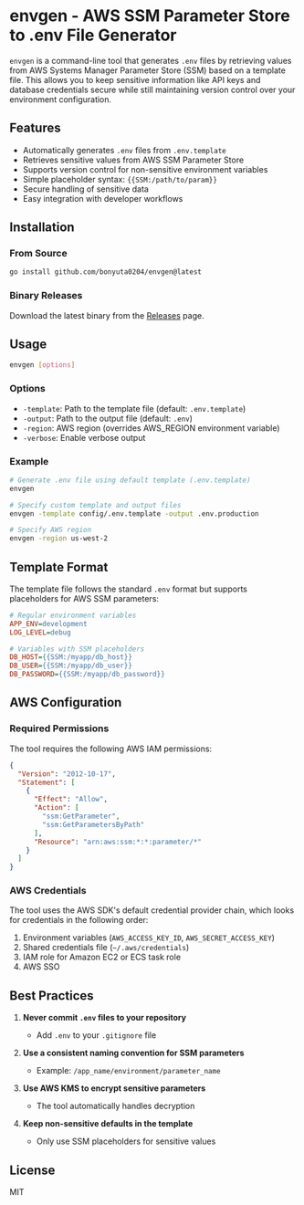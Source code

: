# envgen - AWS SSM Parameter Store to .env File Generator

`envgen` is a command-line tool that generates `.env` files by retrieving values from AWS Systems Manager Parameter Store (SSM) based on a template file. This allows you to keep sensitive information like API keys and database credentials secure while still maintaining version control over your environment configuration.

## Features

- Automatically generates `.env` files from `.env.template`
- Retrieves sensitive values from AWS SSM Parameter Store
- Supports version control for non-sensitive environment variables
- Simple placeholder syntax: `{{SSM:/path/to/param}}`
- Secure handling of sensitive data
- Easy integration with developer workflows

## Installation

### From Source

```bash
go install github.com/bonyuta0204/envgen@latest
```

### Binary Releases

Download the latest binary from the [Releases](https://github.com/bonyuta0204/envgen/releases) page.

## Usage

```bash
envgen [options]
```

### Options

- `-template`: Path to the template file (default: `.env.template`)
- `-output`: Path to the output file (default: `.env`)
- `-region`: AWS region (overrides AWS_REGION environment variable)
- `-verbose`: Enable verbose output

### Example

```bash
# Generate .env file using default template (.env.template)
envgen

# Specify custom template and output files
envgen -template config/.env.template -output .env.production

# Specify AWS region
envgen -region us-west-2
```

## Template Format

The template file follows the standard `.env` format but supports placeholders for AWS SSM parameters:

```ini
# Regular environment variables
APP_ENV=development
LOG_LEVEL=debug

# Variables with SSM placeholders
DB_HOST={{SSM:/myapp/db_host}}
DB_USER={{SSM:/myapp/db_user}}
DB_PASSWORD={{SSM:/myapp/db_password}}
```

## AWS Configuration

### Required Permissions

The tool requires the following AWS IAM permissions:

```json
{
  "Version": "2012-10-17",
  "Statement": [
    {
      "Effect": "Allow",
      "Action": [
        "ssm:GetParameter",
        "ssm:GetParametersByPath"
      ],
      "Resource": "arn:aws:ssm:*:*:parameter/*"
    }
  ]
}
```

### AWS Credentials

The tool uses the AWS SDK's default credential provider chain, which looks for credentials in the following order:

1. Environment variables (`AWS_ACCESS_KEY_ID`, `AWS_SECRET_ACCESS_KEY`)
2. Shared credentials file (`~/.aws/credentials`)
3. IAM role for Amazon EC2 or ECS task role
4. AWS SSO

## Best Practices

1. **Never commit `.env` files to your repository**
   - Add `.env` to your `.gitignore` file

2. **Use a consistent naming convention for SSM parameters**
   - Example: `/app_name/environment/parameter_name`

3. **Use AWS KMS to encrypt sensitive parameters**
   - The tool automatically handles decryption

4. **Keep non-sensitive defaults in the template**
   - Only use SSM placeholders for sensitive values

## License

MIT
